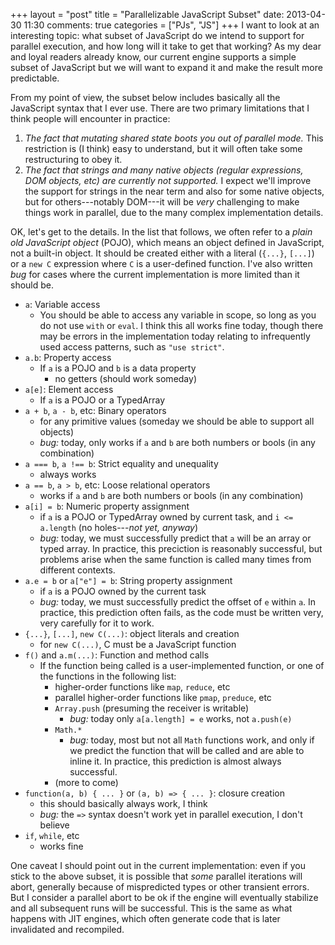 +++
layout = "post"
title = "Parallelizable JavaScript Subset"
date: 2013-04-30 11:30
comments: true
categories = ["PJs", "JS"]
+++
I want to look at an interesting topic: what subset of JavaScript do
we intend to support for parallel execution, and how long will it take
to get that working? As my dear and loyal readers already know, our
current engine supports a simple subset of JavaScript but we will want
to expand it and make the result more predictable.

From my point of view, the subset below includes basically all the
JavaScript syntax that I ever use. There are two primary limitations
that I think people will encounter in practice:

1. *The fact that mutating shared state boots you out of parallel
   mode.* This restriction is (I think) easy to understand, but it
   will often take some restructuring to obey it.
2. *The fact that strings and many native objects (regular
   expressions, DOM objects, etc) are currently not supported.* I
   expect we'll improve the support for strings in the near term and
   also for some native objects, but for others---notably DOM---it
   will be *very* challenging to make things work in parallel, due to
   the many complex implementation details.

OK, let's get to the details. In the list that follows, we often refer
to a *plain old JavaScript object* (POJO), which means an object
defined in JavaScript, not a built-in object. It should be created
either with a literal (`{...}`, `[...]`) or a `new C` expression where
`C` is a user-defined function. I've also written *bug* for cases
where the current implementation is more limited than it should be.

- `a`: Variable access
  - You should be able to access any variable in scope, so long as you
    do not use `with` or `eval`. I think this all works fine today,
    though there may be errors in the implementation today relating to
    infrequently used access patterns, such as `"use strict"`.
- `a.b`: Property access
  - If `a` is a POJO and `b` is a data property
    - no getters (should work someday)
- `a[e]`: Element access
  - If `a` is a POJO or a TypedArray
- `a + b`, `a - b`, etc: Binary operators
  - for any primitive values (someday we should be able to support all objects)
  - *bug:* today, only works if `a` and `b` are both numbers or bools
     (in any combination)
- `a === b`, `a !== b`: Strict equality and unequality
  - always works
- `a == b`, `a > b`, etc: Loose relational operators
  - works if `a` and `b` are both numbers or bools (in any combination)
- `a[i] = b`: Numeric property assignment
  - if `a` is a POJO or TypedArray owned by current task, and `i <=
    a.length` (no holes---*not yet, anyway*)
  - *bug:* today, we must successfully predict that `a` will be an array
    or typed array. In practice, this preciction is reasonably successful,
    but problems arise when the same function is called many times from
    different contexts.
- `a.e = b` or `a["e"] = b`: String property assignment
  - if `a` is a POJO owned by the current task
  - *bug:* today, we must successfully predict the offset of `e` within `a`.
    In practice, this prediction often fails, as the code must be written
    very, very carefully for it to work.
- `{...}`, `[...]`, `new C(...)`: object literals and creation
  - for `new C(...)`, C must be a JavaScript function
- `f()` and `a.m(...)`: Function and method calls
  - If the function being called is a user-implemented function, or
    one of the functions in the following list:
    - higher-order functions like `map`, `reduce`, etc
    - parallel higher-order functions like `pmap`, `preduce`, etc
    - `Array.push` (presuming the receiver is writable)
      - *bug:* today only `a[a.length] = e` works, not `a.push(e)`
    - `Math.*`
      - *bug:* today, most but not all `Math` functions work, and only
        if we predict the function that will be called and are able to
        inline it. In practice, this prediction is almost always
        successful.
    - (more to come)
- `function(a, b) { ... }` or `(a, b) => { ... }`: closure creation
  - this should basically always work, I think
  - *bug:* the `=>` syntax doesn't work yet in parallel execution, I
     don't believe
- `if`, `while`, etc
  - works fine

One caveat I should point out in the current implementation: even if
you stick to the above subset, it is possible that *some* parallel
iterations will abort, generally because of mispredicted types or
other transient errors. But I consider a parallel abort to be ok if
the engine will eventually stabilize and all subsequent runs will be
successful. This is the same as what happens with JIT engines, which
often generate code that is later invalidated and recompiled.
